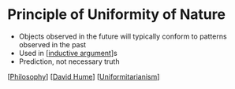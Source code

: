 # Principle of Uniformity of Nature

- Objects observed in the future will typically conform to patterns observed in the past
- Used in [[inductive argument]]s
- Prediction, not necessary truth

[[Philosophy]] [[David Hume]] [[Uniformitarianism]]

[//begin]: # "Autogenerated link references for markdown compatibility"
[inductive argument]: inductive-argument "Inductive Argument"
[Philosophy]: philosophy "Philosophy"
[David Hume]: david-hume "David Hume"
[Uniformitarianism]: uniformitarianism "Uniformitarianism"
[//end]: # "Autogenerated link references"